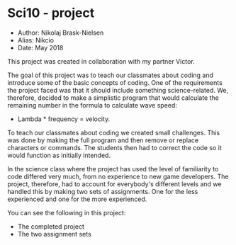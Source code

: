 # Sci10 - project

* Author: Nikolaj Brask-Nielsen
* Alias: Nikcio
* Date: May 2018

This project was created in collaboration with my partner Victor.

The goal of this project was to teach our classmates about coding and introduce some of the basic concepts of coding. One of the requirements the project faced was that it should include something science-related. We, therefore, decided to make a simplistic program that would calculate the remaining number in the formula to calculate wave speed: 
- Lambda * frequency = velocity.

To teach our classmates about coding we created small challenges. This was done by making the full program and then remove or replace characters or commands. The students then had to correct the code so it would function as initially intended.

In the science class where the project has used the level of familiarity to code differed very much, from no experience to new game developers. The project, therefore, had to account for everybody's different levels and we handled this by making two sets of assignments. One for the less experienced and one for the more experienced.

You can see the following in this project:
- The completed project
- The two assignment sets
